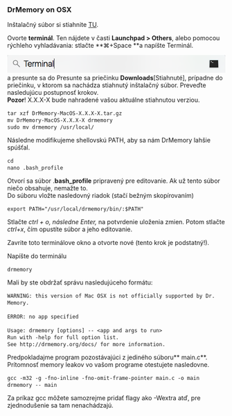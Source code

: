 ### DrMemory on OSX

Inštalačný súbor si stiahnite [TU](https://github.com/DynamoRIO/drmemory/wiki/Downloads).

Ovorte **terminál**. Ten nájdete v časti **Launchpad &gt; Others**, alebo pomocou rýchleho vyhladávania: stlačte **⌘+Space **a napíšte Terminál.

![](/assets/OSX_terminal.png) a presunte sa do Presunte sa priečinku **Downloads**\[Stiahnuté\], prípadne do priečinku, v ktorom sa nachádza stiahnutý inštalačný súbor. Preveďte nasledujúcu postupnosť krokov.  
**Pozor**! X.X.X-X bude nahradené vašou aktuálne stiahnutou verziou.

```terminal
tar xzf DrMemory-MacOS-X.X.X-X.tar.gz
mv DrMemory-MacOS-X.X.X-X drmemory
sudo mv drmemory /usr/local/
```

Následne modifikujeme shellovskú PATH, aby sa nám DrMemory lahšie spúšťal.

```terminal
cd
nano .bash_profile
```

Otvorí sa súbor .**bash\_profile** pripravený pre editovanie. Ak už tento súbor niečo obsahuje, nemažte to.  
Do súboru vložte nasledovný riadok \(stačí bežným skopírovaním\)

```terminal
export PATH="/usr/local/drmemory/bin/:$PATH"
```

Stlačte _ctrl + o, následne Enter,_ na potvrdenie uloženia zmien. Potom stlačte _ctrl+x_, čím opustíte súbor a jeho editovanie.

Zavrite toto terminálove okno a otvorte nové \(tento krok je podstatný!\).

Napíšte do terminálu

```termi
drmemory
```

Mali by ste obdržať správu nasledujúceho formátu:

```terminal
WARNING: this version of Mac OSX is not officially supported by Dr. Memory.

ERROR: no app specified

Usage: drmemory [options] -- <app and args to run>
Run with -help for full option list.
See http://drmemory.org/docs/ for more information.
```

Predpokladajme program pozostávajúci z jediného súboru** main.c**. Prítomnosť memory leakov vo vašom programe otestujete nasledovne.

```terminal
gcc -m32 -g -fno-inline -fno-omit-frame-pointer main.c -o main
drmemory -- main
```

Za príkaz gcc môžete samozrejme pridať flagy ako -Wextra atď, pre zjednodušenie sa tam nenachádzajú.

